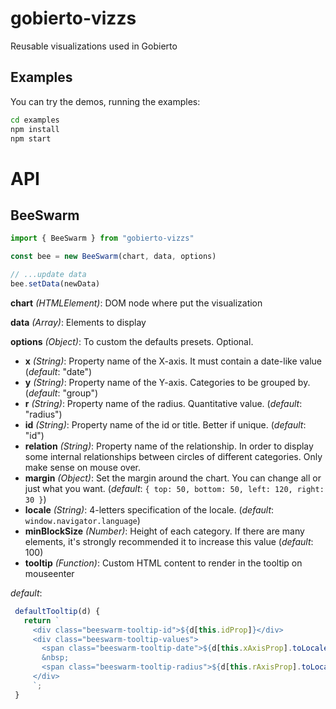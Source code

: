 # gobierto-vizzs
Reusable visualizations used in Gobierto

## Examples

You can try the demos, running the examples:

```sh
cd examples
npm install
npm start
```

# API

## BeeSwarm

```js
import { BeeSwarm } from "gobierto-vizzs"

const bee = new BeeSwarm(chart, data, options)

// ...update data
bee.setData(newData)
```

**chart** _(HTMLElement)_: DOM node where put the visualization

**data** _(Array)_: Elements to display

**options** _(Object)_: To custom the defaults presets. Optional.

 - **x** _(String)_: Property name of the X-axis. It must contain a date-like value (_default_: "date")
 - **y** _(String)_: Property name of the Y-axis. Categories to be grouped by. (_default_: "group")
 - **r** _(String)_: Property name of the radius. Quantitative value. (_default_: "radius")
 - **id** _(String)_: Property name of the id or title. Better if unique. (_default_: "id")
 - **relation** _(String)_: Property name of the relationship. In order to display some internal relationships between circles of different categories. Only make sense on mouse over.
 - **margin** _(Object)_: Set the margin around the chart. You can change all or just what you want.
 (_default_: `{ top: 50, bottom: 50, left: 120, right: 30 }`)
 - **locale** _(String)_: 4-letters specification of the locale. (_default_: `window.navigator.language`)
 - **minBlockSize** _(Number)_: Height of each category. If there are many elements, it's strongly recommended it to increase this value (_default_: 100)
 - **tooltip** _(Function)_: Custom HTML content to render in the tooltip on mouseenter

 _default_:
 ```js
  defaultTooltip(d) {
    return `
      <div class="beeswarm-tooltip-id">${d[this.idProp]}</div>
      <div class="beeswarm-tooltip-values">
        <span class="beeswarm-tooltip-date">${d[this.xAxisProp].toLocaleDateString()}</span>
        &nbsp;
        <span class="beeswarm-tooltip-radius">${d[this.rAxisProp].toLocaleString()}</span>
      </div>
      `;
  }
 ```
